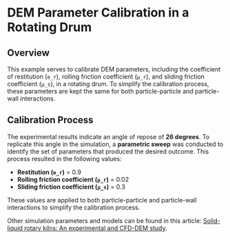 # DEM Parameter Calibration in a Rotating Drum

## Overview
This example serves to calibrate DEM parameters, including the coefficient of restitution (`e_r`), rolling friction coefficient (`μ_r`), and sliding friction coefficient (`μ_s`), in a rotating drum. To simplify the calibration process, these parameters are kept the same for both particle-particle and particle-wall interactions.

## Calibration Process
The experimental results indicate an angle of repose of **26 degrees**. To replicate this angle in the simulation, a **parametric sweep** was conducted to identify the set of parameters that produced the desired outcome. This process resulted in the following values:

- **Restitution (`e_r`)** = 0.9  
- **Rolling friction coefficient (`μ_r`)** = 0.02  
- **Sliding friction coefficient (`μ_s`)** = 0.3  

These values are applied to both particle-particle and particle-wall interactions to simplify the calibration process.


Other simulation parameters and models can be found in this article: [Solid-liquid rotary kilns: An experimental and CFD-DEM study](link).
